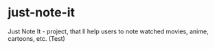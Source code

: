 # just-note-it
Just Note It - project, that ll help  users to note watched movies, anime, cartoons, etc. (Test)
